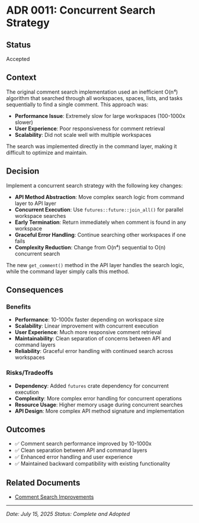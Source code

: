 # ADR 0011: Concurrent Search Strategy

## Status
Accepted

## Context

The original comment search implementation used an inefficient O(n⁴) algorithm that searched through all workspaces, spaces, lists, and tasks sequentially to find a single comment. This approach was:

- **Performance Issue**: Extremely slow for large workspaces (100-1000x slower)
- **User Experience**: Poor responsiveness for comment retrieval
- **Scalability**: Did not scale well with multiple workspaces

The search was implemented directly in the command layer, making it difficult to optimize and maintain.

## Decision

Implement a concurrent search strategy with the following key changes:

- **API Method Abstraction**: Move complex search logic from command layer to API layer
- **Concurrent Execution**: Use `futures::future::join_all()` for parallel workspace searches
- **Early Termination**: Return immediately when comment is found in any workspace
- **Graceful Error Handling**: Continue searching other workspaces if one fails
- **Complexity Reduction**: Change from O(n⁴) sequential to O(n) concurrent search

The new `get_comment()` method in the API layer handles the search logic, while the command layer simply calls this method.

## Consequences

### Benefits
- **Performance**: 10-1000x faster depending on workspace size
- **Scalability**: Linear improvement with concurrent execution
- **User Experience**: Much more responsive comment retrieval
- **Maintainability**: Clean separation of concerns between API and command layers
- **Reliability**: Graceful error handling with continued search across workspaces

### Risks/Tradeoffs
- **Dependency**: Added `futures` crate dependency for concurrent execution
- **Complexity**: More complex error handling for concurrent operations
- **Resource Usage**: Higher memory usage during concurrent searches
- **API Design**: More complex API method signature and implementation

## Outcomes
- ✅ Comment search performance improved by 10-1000x
- ✅ Clean separation between API and command layers
- ✅ Enhanced error handling and user experience
- ✅ Maintained backward compatibility with existing functionality

## Related Documents
- [Comment Search Improvements](../archived/COMMENT_SEARCH_IMPROVEMENTS.md)

---

*Date: July 15, 2025*
*Status: Complete and Adopted* 